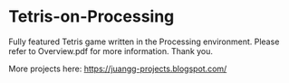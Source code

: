# Tetris-on-Processing

Fully featured Tetris game written in the Processing environment. 
Please refer to Overview.pdf for more information. Thank you.

More projects here: https://juangg-projects.blogspot.com/
